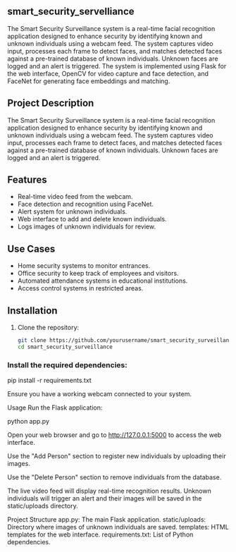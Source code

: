 ## smart_security_servelliance

The Smart Security Surveillance system is a real-time facial recognition application designed to enhance security by identifying known and unknown individuals using a webcam feed. The system captures video input, processes each frame to detect faces, and matches detected faces against a pre-trained database of known individuals. Unknown faces are logged and an alert is triggered. The system is implemented using Flask for the web interface, OpenCV for video capture and face detection, and FaceNet for generating face embeddings and matching.

## Project Description

The Smart Security Surveillance system is a real-time facial recognition application designed to enhance security by identifying known and unknown individuals using a webcam feed. The system captures video input, processes each frame to detect faces, and matches detected faces against a pre-trained database of known individuals. Unknown faces are logged and an alert is triggered.

## Features

- Real-time video feed from the webcam.
- Face detection and recognition using FaceNet.
- Alert system for unknown individuals.
- Web interface to add and delete known individuals.
- Logs images of unknown individuals for review.

## Use Cases

- Home security systems to monitor entrances.
- Office security to keep track of employees and visitors.
- Automated attendance systems in educational institutions.
- Access control systems in restricted areas.

## Installation

1. Clone the repository:

   ```bash
   git clone https://github.com/yourusername/smart_security_surveillance.git
   cd smart_security_surveillance


### Install the required dependencies:

  pip install -r requirements.txt

Ensure you have a working webcam connected to your system.

Usage
Run the Flask application:

python app.py

Open your web browser and go to http://127.0.0.1:5000 to access the web interface.

Use the "Add Person" section to register new individuals by uploading their images.

Use the "Delete Person" section to remove individuals from the database.

The live video feed will display real-time recognition results. Unknown individuals will trigger an alert and their images will be saved in the static/uploads directory.

Project Structure
app.py: The main Flask application.
static/uploads: Directory where images of unknown individuals are saved.
templates: HTML templates for the web interface.
requirements.txt: List of Python dependencies.

